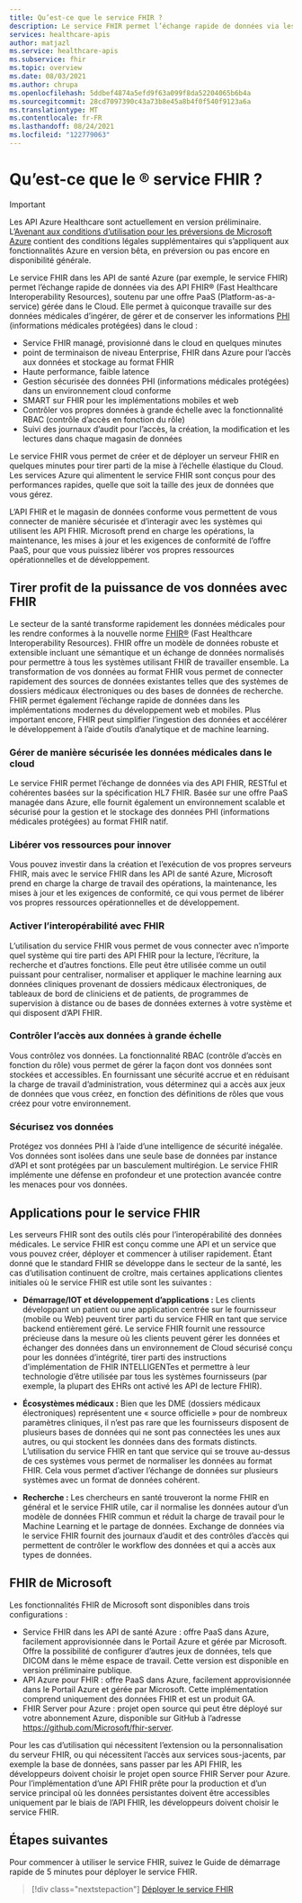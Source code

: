 ```yaml
---
title: Qu’est-ce que le service FHIR ?
description: Le service FHIR permet l’échange rapide de données via les API FHIR. Ingérez, gérez et conservez les informations PHI (informations médicales protégées) avec un service cloud managé.
services: healthcare-apis
author: matjazl
ms.service: healthcare-apis
ms.subservice: fhir
ms.topic: overview
ms.date: 08/03/2021
ms.author: chrupa
ms.openlocfilehash: 5ddbef4874a5efd9f63a099f8da52204065b6b4a
ms.sourcegitcommit: 28cd7097390c43a73b8e45a8b4f0f540f9123a6a
ms.translationtype: MT
ms.contentlocale: fr-FR
ms.lasthandoff: 08/24/2021
ms.locfileid: "122779063"
---
```

# <a name="what-is-fhirreg-service"></a>Qu’est-ce que le &reg; service FHIR ?

> [!IMPORTANT]
> Les API Azure Healthcare sont actuellement en version préliminaire. L’[Avenant aux conditions d’utilisation pour les préversions de Microsoft Azure](https://azure.microsoft.com/support/legal/preview-supplemental-terms/) contient des conditions légales supplémentaires qui s’appliquent aux fonctionnalités Azure en version bêta, en préversion ou pas encore en disponibilité générale.

Le service FHIR dans les API de santé Azure (par exemple, le service FHIR) permet l’échange rapide de données via des API FHIR® (Fast Healthcare Interoperability Resources), soutenu par une offre PaaS (Platform-as-a-service) gérée dans le Cloud. Elle permet à quiconque travaille sur des données médicales d’ingérer, de gérer et de conserver les informations [PHI](https://www.hhs.gov/answers/hipaa/what-is-phi/index.html) (informations médicales protégées) dans le cloud : 

- Service FHIR managé, provisionné dans le cloud en quelques minutes 
- point de terminaison de niveau Enterprise, FHIR dans Azure pour l’accès aux données et stockage au format FHIR
- Haute performance, faible latence
- Gestion sécurisée des données PHI (informations médicales protégées) dans un environnement cloud conforme
- SMART sur FHIR pour les implémentations mobiles et web
- Contrôler vos propres données à grande échelle avec la fonctionnalité RBAC (contrôle d’accès en fonction du rôle)
- Suivi des journaux d’audit pour l’accès, la création, la modification et les lectures dans chaque magasin de données

Le service FHIR vous permet de créer et de déployer un serveur FHIR en quelques minutes pour tirer parti de la mise à l’échelle élastique du Cloud. Les services Azure qui alimentent le service FHIR sont conçus pour des performances rapides, quelle que soit la taille des jeux de données que vous gérez.

L’API FHIR et le magasin de données conforme vous permettent de vous connecter de manière sécurisée et d’interagir avec les systèmes qui utilisent les API FHIR.  Microsoft prend en charge les opérations, la maintenance, les mises à jour et les exigences de conformité de l’offre PaaS, pour que vous puissiez libérer vos propres ressources opérationnelles et de développement. 

## <a name="leveraging-the-power-of-your-data-with-fhir"></a>Tirer profit de la puissance de vos données avec FHIR

Le secteur de la santé transforme rapidement les données médicales pour les rendre conformes à la nouvelle norme [FHIR&reg;](https://hl7.org/fhir) (Fast Healthcare Interoperability Resources). FHIR offre un modèle de données robuste et extensible incluant une sémantique et un échange de données normalisés pour permettre à tous les systèmes utilisant FHIR de travailler ensemble.  La transformation de vos données au format FHIR vous permet de connecter rapidement des sources de données existantes telles que des systèmes de dossiers médicaux électroniques ou des bases de données de recherche. FHIR permet également l’échange rapide de données dans les implémentations modernes du développement web et mobiles. Plus important encore, FHIR peut simplifier l’ingestion des données et accélérer le développement à l’aide d’outils d’analytique et de machine learning.  

### <a name="securely-manage-health-data-in-the-cloud"></a>Gérer de manière sécurisée les données médicales dans le cloud

Le service FHIR permet l’échange de données via des API FHIR, RESTful et cohérentes basées sur la spécification HL7 FHIR. Basée sur une offre PaaS managée dans Azure, elle fournit également un environnement scalable et sécurisé pour la gestion et le stockage des données PHI (informations médicales protégées) au format FHIR natif.  

### <a name="free-up-your-resources-to-innovate"></a>Libérer vos ressources pour innover

Vous pouvez investir dans la création et l’exécution de vos propres serveurs FHIR, mais avec le service FHIR dans les API de santé Azure, Microsoft prend en charge la charge de travail des opérations, la maintenance, les mises à jour et les exigences de conformité, ce qui vous permet de libérer vos propres ressources opérationnelles et de développement.

### <a name="enable-interoperability-with-fhir"></a>Activer l’interopérabilité avec FHIR

L’utilisation du service FHIR vous permet de vous connecter avec n’importe quel système qui tire parti des API FHIR pour la lecture, l’écriture, la recherche et d’autres fonctions. Elle peut être utilisée comme un outil puissant pour centraliser, normaliser et appliquer le machine learning aux données cliniques provenant de dossiers médicaux électroniques, de tableaux de bord de cliniciens et de patients, de programmes de supervision à distance ou de bases de données externes à votre système et qui disposent d’API FHIR.

### <a name="control-data-access-at-scale"></a>Contrôler l’accès aux données à grande échelle

Vous contrôlez vos données. La fonctionnalité RBAC (contrôle d’accès en fonction du rôle) vous permet de gérer la façon dont vos données sont stockées et accessibles. En fournissant une sécurité accrue et en réduisant la charge de travail d’administration, vous déterminez qui a accès aux jeux de données que vous créez, en fonction des définitions de rôles que vous créez pour votre environnement.  

### <a name="secure-your-data"></a>Sécurisez vos données

Protégez vos données PHI à l’aide d’une intelligence de sécurité inégalée. Vos données sont isolées dans une seule base de données par instance d’API et sont protégées par un basculement multirégion. Le service FHIR implémente une défense en profondeur et une protection avancée contre les menaces pour vos données.  

## <a name="applications-for-the-fhir-service"></a>Applications pour le service FHIR

Les serveurs FHIR sont des outils clés pour l’interopérabilité des données médicales. Le service FHIR est conçu comme une API et un service que vous pouvez créer, déployer et commencer à utiliser rapidement. Étant donné que le standard FHIR se développe dans le secteur de la santé, les cas d’utilisation continuent de croître, mais certaines applications clientes initiales où le service FHIR est utile sont les suivantes : 

- **Démarrage/IOT et développement d’applications :**  Les clients développant un patient ou une application centrée sur le fournisseur (mobile ou Web) peuvent tirer parti du service FHIR en tant que service backend entièrement géré. Le service FHIR fournit une ressource précieuse dans la mesure où les clients peuvent gérer les données et échanger des données dans un environnement de Cloud sécurisé conçu pour les données d’intégrité, tirer parti des instructions d’implémentation de FHIR INTELLIGENTes et permettre à leur technologie d’être utilisée par tous les systèmes fournisseurs (par exemple, la plupart des EHRs ont activé les API de lecture FHIR).   

- **Écosystèmes médicaux :**  Bien que les DME (dossiers médicaux électroniques) représentent une « source officielle » pour de nombreux paramètres cliniques, il n’est pas rare que les fournisseurs disposent de plusieurs bases de données qui ne sont pas connectées les unes aux autres, ou qui stockent les données dans des formats distincts.  L’utilisation du service FHIR en tant que service qui se trouve au-dessus de ces systèmes vous permet de normaliser les données au format FHIR.  Cela vous permet d’activer l’échange de données sur plusieurs systèmes avec un format de données cohérent. 

- **Recherche :** Les chercheurs en santé trouveront la norme FHIR en général et le service FHIR utile, car il normalise les données autour d’un modèle de données FHIR commun et réduit la charge de travail pour le Machine Learning et le partage de données.
Exchange de données via le service FHIR fournit des journaux d’audit et des contrôles d’accès qui permettent de contrôler le workflow des données et qui a accès aux types de données. 

## <a name="fhir-from-microsoft"></a>FHIR de Microsoft

Les fonctionnalités FHIR de Microsoft sont disponibles dans trois configurations :

* Service FHIR dans les API de santé Azure : offre PaaS dans Azure, facilement approvisionnée dans le Portail Azure et gérée par Microsoft. Offre la possibilité de configurer d’autres jeux de données, tels que DICOM dans le même espace de travail. Cette version est disponible en version préliminaire publique. 
* API Azure pour FHIR : offre PaaS dans Azure, facilement approvisionnée dans le Portail Azure et gérée par Microsoft. Cette implémentation comprend uniquement des données FHIR et est un produit GA. 
* FHIR Server pour Azure : projet open source qui peut être déployé sur votre abonnement Azure, disponible sur GitHub à l’adresse https://github.com/Microsoft/fhir-server.

Pour les cas d’utilisation qui nécessitent l’extension ou la personnalisation du serveur FHIR, ou qui nécessitent l’accès aux services sous-jacents, par exemple la base de données, sans passer par les API FHIR, les développeurs doivent choisir le projet open source FHIR Server pour Azure.  Pour l’implémentation d’une API FHIR prête pour la production et d’un service principal où les données persistantes doivent être accessibles uniquement par le biais de l’API FHIR, les développeurs doivent choisir le service FHIR.

## <a name="next-steps"></a>Étapes suivantes

Pour commencer à utiliser le service FHIR, suivez le Guide de démarrage rapide de 5 minutes pour déployer le service FHIR.

>[!div class="nextstepaction"]
>[Déployer le service FHIR](fhir-portal-quickstart.md)
